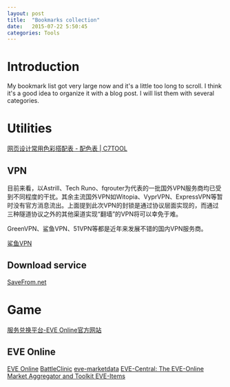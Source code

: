 ```yaml
---
layout: post
title:  "Bookmarks collection"
date:   2015-07-22 5:50:45
categories: Tools
---
```


# Introduction
My bookmark list got very large now and it's a little too long to scroll. I think it's a good idea to organize it with a blog post. I will list them with several categories.

# Utilities
[网页设计常用色彩搭配表 - 配色表 | C7TOOL](http://tool.c7sky.com/webcolor/)

## VPN
目前来看，以Astrill、Tech Runo、fqrouter为代表的一批国外VPN服务商均已受到不同程度的干扰。其余主流国外VPN如Witopia、VyprVPN、ExpressVPN等暂时没有官方消息流出。上面提到此次VPN的封锁是通过协议层面实现的，而通过三种隧道协议之外的其他渠道实现“翻墙”的VPN将可以幸免于难。

GreenVPN、鲨鱼VPN、51VPN等都是近年来发展不错的国内VPN服务商。

[鲨鱼VPN](http://www.shayugo.org/index.php)

## Download service
[SaveFrom.net](http://en.savefrom.net/)


# Game
[服务兑换平台-EVE Online官方网站](http://pay.tiancity.com/eve/EveExchangeMain.aspx)
## EVE Online
[EVE Online](https://www.eveonline.com/)
[BattleClinic](http://eve.battleclinic.com/)
[eve-marketdata](http://eve-marketdata.com/)
[EVE-Central: The EVE-Online Market Aggregator and Toolkit ](https://eve-central.com/)
[EVE-Items](http://www.virtual-items.eu/)

